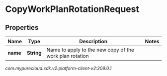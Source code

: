 # CopyWorkPlanRotationRequest


## Properties

| Name | Type | Description | Notes |
| ------------ | ------------- | ------------- | ------------- |
| **name** | **String** | Name to apply to the new copy of the work plan rotation |  |




_com.mypurecloud.sdk.v2:platform-client-v2:209.0.1_
